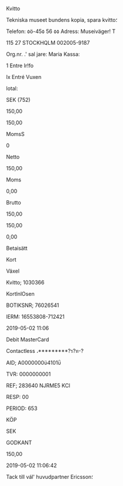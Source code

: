 Kvitto

Tekniska museet
bundens kopia, spara kvitto؛

Telefon:  ٥ö-45٥  56  ٥٥
Adress:  Museiväger!  T

115  27  STOCKHQLM
002005-9187

Org.nr. .'
sal jare:  Maria
Kassa:

1  Entre  Ir!fo

Ix  Entré  Vuxen

lotal:

SEK  (752)

150,00

150,00

MomsS

0

Netto

 150,00

Moms

0,00

Brutto

150,00

150,00

0,00

Betaisätt

Kort

Växel

Kvitto;  1030366

KortlnlOsen

BOTIKSNR;  76026541

lERM:  16553808-712421

2019-05-02  11:06

Debit  MasterCard

Contactless
*،**********?ร?ท-?

AID; Α0000000ϋ4101ΰ

TVR:  0000000001

REF;  283640  NJRME5  KCl

RESP:  00

PERIOD:  653

KÖP

SEK

GODKANT

150,00

2019-05-02  11:06:42

Tack  till  vál'  huvudpartner  Ericsson؛

